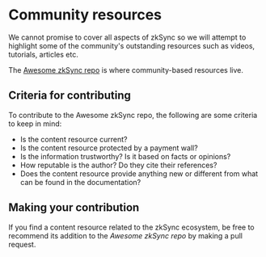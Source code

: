 # Community resources

We cannot promise to cover all aspects of zkSync so we will attempt to highlight some of the community's outstanding resources such as videos, tutorials, articles etc.

The [Awesome zkSync repo](https://github.com/0xJuancito/awesome-zksync) is where community-based resources live.

## Criteria for contributing
To contribute to the Awesome zkSync repo, the following are some criteria to keep in mind:

- Is the content resource current?
- Is the content resource protected by a payment wall?
- Is the information trustworthy? Is it based on facts or opinions?
- How reputable is the author? Do they cite their references?
- Does the content resource provide anything new or different from what can be found in the documentation?
## Making your contribution
If you find a content resource related to the zkSync ecosystem, be free to recommend its addition to the *Awesome zkSync repo* by making a pull request.